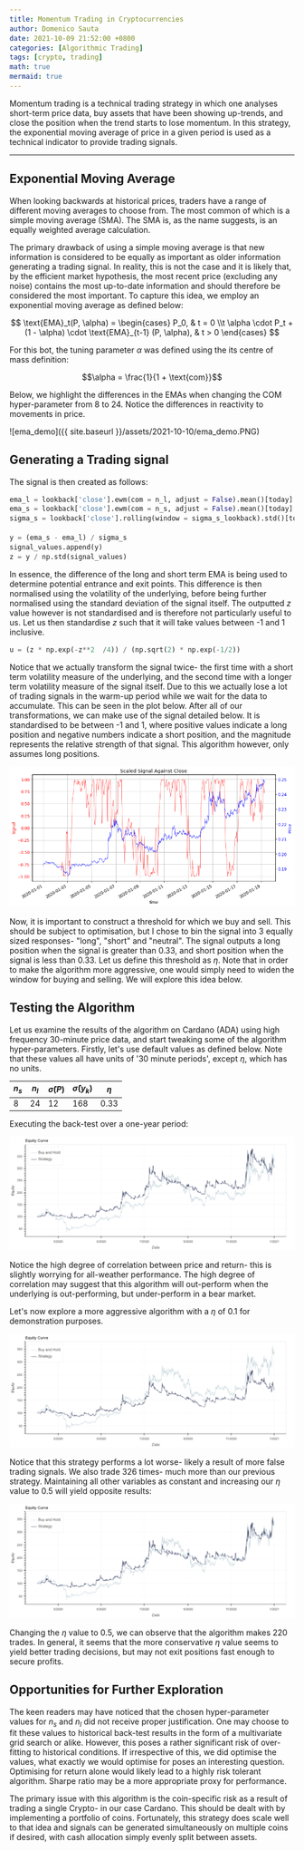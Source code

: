 ```yaml
---
title: Momentum Trading in Cryptocurrencies
author: Domenico Sauta
date: 2021-10-09 21:52:00 +0800
categories: [Algorithmic Trading]
tags: [crypto, trading]
math: true
mermaid: true
---
```


Momentum trading is a technical trading strategy in which one analyses short-term price data, buy assets that have been showing up-trends, and close the position when the trend starts to lose momentum. In this strategy, the exponential moving average of price in a given period is used as a technical indicator to provide trading signals.

---

## Exponential Moving Average

When looking backwards at historical prices, traders have a range of different moving averages to choose from. The most common of which is a simple moving average (SMA). The SMA is, as the name suggests, is an equally weighted average calculation.

The primary drawback of using a simple moving average is that new information is considered to be equally as important as older information generating a trading signal. In reality, this is not the case and it is likely that, by the efficient market hypothesis, the most recent price (excluding any noise) contains the most up-to-date information and should therefore be considered the most important. To capture this idea, we employ an exponential moving average as defined below:

$$
\text{EMA}_t(P, \alpha) =
\begin{cases}
P_0, & t = 0 \\t
\alpha \cdot P_t + (1 - \alpha) \cdot \text{EMA}_{t-1} (P, \alpha), & t > 0
\end{cases}
$$

For this bot, the tuning parameter $\alpha$ was defined using the its centre of mass definition:

$$\alpha = \frac{1}{1 + \text{com}}$$

Below, we highlight the differences in the EMAs when changing the COM hyper-parameter from 8 to 24. Notice the differences in reactivity to movements in price.

![ema_demo]({{ site.baseurl }}/assets/2021-10-10/ema_demo.PNG)

## Generating a Trading signal

The signal is then created as follows:

```python
ema_l = lookback['close'].ewm(com = n_l, adjust = False).mean()[today]
ema_s = lookback['close'].ewm(com = n_s, adjust = False).mean()[today]
sigma_s = lookback['close'].rolling(window = sigma_s_lookback).std()[today]

y = (ema_s - ema_l) / sigma_s
signal_values.append(y)
z = y / np.std(signal_values)
```

In essence, the difference of the long and short term EMA is being used to determine potential entrance and exit points. This difference is then normalised using the volatility of the underlying, before being further normalised using the standard deviation of the signal itself. The outputted *z* value however is not standardised and is therefore not particularly useful to us. Let us then standardise *z* such that it will take values between -1 and 1 inclusive.   

```python
u = (z * np.exp(-z**2  /4)) / (np.sqrt(2) * np.exp(-1/2))
```
Notice that we actually transform the signal twice- the first time with a short term volatility measure of the underlying, and the second time with a longer term volatility measure of the signal itself. Due to this we actually lose a lot of trading signals in the warm-up period while we wait for the data to accumulate. This can be seen in the plot below. After all of our transformations, we can make use of the signal detailed below. It is standardised to be between -1 and 1, where positive values indicate a long position and negative numbers indicate a short position, and the magnitude represents the relative strength of that signal. This algorithm however, only assumes long positions.

![signal](/assets/2021-10-10/signal.PNG)

Now, it is important to construct a threshold for which we buy and sell. This should be subject to optimisation, but I chose to bin the signal into 3 equally sized responses- "long", "short" and "neutral". The signal outputs a long position when the signal is greater than 0.33, and short position when the signal is less than 0.33. Let us define this threshold as $\eta$. Note that in order to make the algorithm more aggressive, one would simply need to widen the window for buying and selling. We will explore this idea below.

## Testing the Algorithm

Let us examine the results of the algorithm on Cardano (ADA) using high frequency 30-minute price data, and start tweaking some of the algorithm hyper-parameters. Firstly, let's use default values as defined below. Note that these values all have units of '30 minute periods', except $\eta$, which has no units.

|$n_s$|$n_l$|$\hat \sigma(P)$|$\hat \sigma(y_k)$|$\eta$|
|---|---|---|---|---|
|8   | 24  | 12 | 168  | 0.33   |

Executing the back-test over a one-year period:

![default_ada](/assets/2021-10-10/default_ada.PNG)

Notice the high degree of correlation between price and return- this is slightly worrying for all-weather performance. The high degree of correlation may suggest that this algorithm will out-perform when the underlying is out-performing, but under-perform in a bear market.

Let's now explore a more aggressive algorithm with a $\eta$ of 0.1 for demonstration purposes.

![low_eta](/assets/2021-10-10/low_eta.PNG)

Notice that this strategy performs a lot worse- likely a result of more false trading signals. We also trade 326 times- much more than our previous strategy. Maintaining all other variables as constant and increasing our $\eta$ value to 0.5 will yield opposite results:

![high_eta](/assets/2021-10-10/high_eta.PNG)

Changing the $\eta$ value to 0.5, we can observe that the algorithm makes 220 trades. In general, it seems that the more conservative $\eta$ value seems to yield better trading decisions, but may not exit positions fast enough to secure profits.

## Opportunities for Further Exploration

The keen readers may have noticed that the chosen hyper-parameter values for $n_s$ and $n_l$ did not receive proper justification. One may choose to fit these values to historical back-test results in the form of a multivariate grid search or alike. However, this poses a rather significant risk of over-fitting to historical conditions. If irrespective of this, we did optimise the values, what exactly we would optimise for poses an interesting question. Optimising for return alone would likely lead to a highly risk tolerant algorithm. Sharpe ratio may be a more appropriate proxy for performance.

The primary issue with this algorithm is the coin-specific risk as a result of trading a single Crypto- in our case Cardano. This should be dealt with by implementing a portfolio of coins. Fortunately, this strategy does scale well to that idea and signals can be generated simultaneously on multiple coins if desired, with cash allocation simply evenly split between assets.
